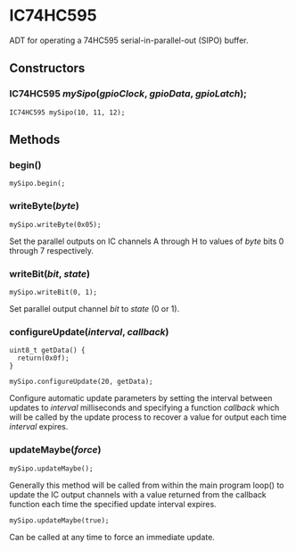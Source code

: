 # IC74HC595

ADT for operating a 74HC595 serial-in-parallel-out (SIPO) buffer.

## Constructors

### IC74HC595 *mySipo*(*gpioClock*, *gpioData*, *gpioLatch*);
```
IC74HC595 mySipo(10, 11, 12);
```

## Methods

### begin()
```
mySipo.begin(;
```

### writeByte(*byte*)
```
mySipo.writeByte(0x05);
```
Set the parallel outputs on IC channels A through H to values
of *byte* bits 0 through 7 respectively.

### writeBit(*bit*, *state*)
```
mySipo.writeBit(0, 1);
```
Set parallel output channel *bit* to *state* (0 or 1).

### configureUpdate(*interval*, *callback*)
```
uint8_t getData() {
  return(0x0f);
}

mySipo.configureUpdate(20, getData);
```
Configure automatic update parameters by setting the interval
between updates to *interval* milliseconds and specifying a
function *callback* which will be called by the update process
to recover a value for output each time *interval* expires.

### updateMaybe(*force*)
```
mySipo.updateMaybe();
```
Generally this method will be called from within the main program
loop() to update the IC output channels with a value returned from
the callback function each time the specified update interval expires.
```
mySipo.updateMaybe(true);
```
Can be called at any time to force an immediate update.

